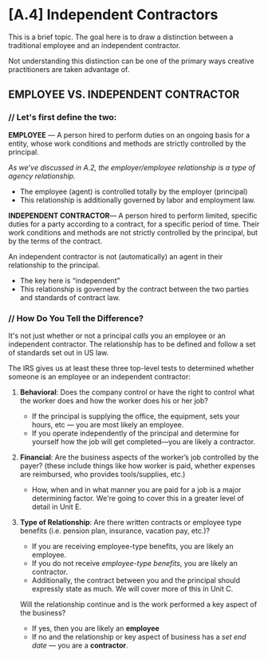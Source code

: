 # [A.4]	Independent Contractors

This is a brief topic. The goal here is to draw a distinction between a traditional employee and an independent contractor. 

Not understanding this distinction can be one of the primary ways creative practitioners are taken advantage of. 

## EMPLOYEE VS. INDEPENDENT CONTRACTOR

### // Let's first define the two:

**EMPLOYEE** — A person hired to perform duties on an ongoing basis for a entity, whose work conditions and methods are strictly controlled by the principal.

*As we’ve discussed in A.2, the employer/employee relationship is a type of agency relationship.*

* The employee (agent) is controlled totally by the employer (principal)
* This relationship is additionally governed by labor and employment law.

**INDEPENDENT CONTRACTOR**— A person hired to perform limited, specific duties for a party according to a contract, for a specific period of time. Their work conditions and methods are not strictly controlled by the principal, but by the terms of the contract.

An independent contractor is not (automatically) an agent in their relationship to the principal. 

* The key here is “independent”
* This relationship is governed by the contract between the two parties and standards of contract law.

### // How Do You Tell the Difference?
It's not just whether or not a principal *calls* you an employee or an independent contractor. The relationship has to be defined and follow a set of standards set out in US law. 

The IRS gives us at least these three top-level tests to determined whether someone is an employee or an independent contractor:


1. **Behavioral**: Does the company control or have the right to control what the worker does and how the worker does his or her job?
	* If the principal is supplying the office, the equipment, sets your hours, etc — you are most likely an employee. 
	* If you operate independently of the principal and determine for yourself how the job will get completed—you are likely a contractor. 
	
	
2.  **Financial**: Are the business aspects of the worker’s job controlled by the payer? (these include things like how worker is paid, whether expenses are reimbursed, who provides tools/supplies, etc.)

	* How, when and in what manner you are paid for a job is a major determining factor. We're going to cover this in a greater level of detail in Unit E.

3. **Type of Relationship**: Are there written contracts or employee type benefits (i.e. pension plan, insurance, vacation pay, etc.)? 
	* If you are receiving employee-type benefits, you are likely an employee. 
	* If you do not receive *employee-type benefits*, you are likely an contractor. 
	* Additionally, the contract between you and the principal should expressly state as much. We will cover more of this in Unit C. 

	Will the relationship continue
and is the work performed a key aspect of the business?
	
	* If yes, then you are likely an **employee**
	* If no and the relationship or key aspect of business has a *set end date* — you are a **contractor**.


